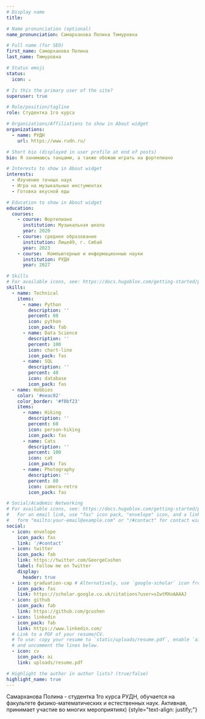 ```yaml
---
# Display name
title: 

# Name pronunciation (optional)
name_pronunciation: Cамарханова Полина Тимуровна

# Full name (for SEO)
first_name: Самарханова Полина
last_name: Тимуровна

# Status emoji
status:
  icon: ☕️

# Is this the primary user of the site?
superuser: true

# Role/position/tagline
role: Студентка 1го курса

# Organizations/Affiliations to show in About widget
organizations:
  - name: РУДН
    url: https://www.rudn.ru/

# Short bio (displayed in user profile at end of posts)
bio: Я занимаюсь танцами, а также обожаю играть на фортепиано 

# Interests to show in About widget
interests:
  - Изучение точных наук
  - Игра на музыкальных инстументах
  - Готовка вкусной еды

# Education to show in About widget
education:
  courses:
    - course: Фортепиано
      institution: Музыкальная школа
      year: 2020
    - course: среднее образование
      institution: Лицей9, г. Сибай
      year: 2023
    - course:  Компьютерные и информационные науки
      institution: РУДН
      year: 2027

# Skills
# For available icons, see: https://docs.hugoblox.com/getting-started/page-builder/#icons
skills:
  - name: Technical
    items:
      - name: Python
        description: ''
        percent: 80
        icon: python
        icon_pack: fab
      - name: Data Science
        description: ''
        percent: 100
        icon: chart-line
        icon_pack: fas
      - name: SQL
        description: ''
        percent: 40
        icon: database
        icon_pack: fas
  - name: Hobbies
    color: '#eeac02'
    color_border: '#f0bf23'
    items:
      - name: Hiking
        description: ''
        percent: 60
        icon: person-hiking
        icon_pack: fas
      - name: Cats
        description: ''
        percent: 100
        icon: cat
        icon_pack: fas
      - name: Photography
        description: ''
        percent: 80
        icon: camera-retro
        icon_pack: fas

# Social/Academic Networking
# For available icons, see: https://docs.hugoblox.com/getting-started/page-builder/#icons
#   For an email link, use "fas" icon pack, "envelope" icon, and a link in the
#   form "mailto:your-email@example.com" or "/#contact" for contact widget.
social:
  - icon: envelope
    icon_pack: fas
    link: '/#contact'
  - icon: twitter
    icon_pack: fab
    link: https://twitter.com/GeorgeCushen
    label: Follow me on Twitter
    display:
      header: true
  - icon: graduation-cap # Alternatively, use `google-scholar` icon from `ai` icon pack
    icon_pack: fas
    link: https://scholar.google.co.uk/citations?user=sIwtMXoAAAAJ
  - icon: github
    icon_pack: fab
    link: https://github.com/gcushen
  - icon: linkedin
    icon_pack: fab
    link: https://www.linkedin.com/
  # Link to a PDF of your resume/CV.
  # To use: copy your resume to `static/uploads/resume.pdf`, enable `ai` icons in `params.yaml`,
  # and uncomment the lines below.
  - icon: cv
    icon_pack: ai
    link: uploads/resume.pdf

# Highlight the author in author lists? (true/false)
highlight_name: true
---
```


Самарханова Полина - студентка 1го курса РУДН, обучается на факультете физико-математических и естественных наук. Активная, принимает участие во многих мероприятиях) 
{style="text-align: justify;"}
